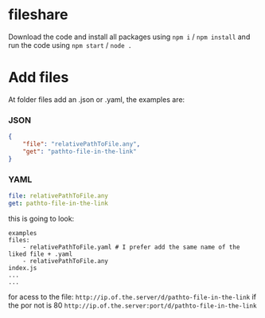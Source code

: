 # fileshare

Download the code and install all packages using `npm i` / `npm install` and run the code using `npm start` / `node .`

# Add files
At folder files add an .json or .yaml, the examples are:

### JSON
```json
{
    "file": "relativePathToFile.any",
    "get": "pathto-file-in-the-link"
}
```
### YAML
```yaml
file: relativePathToFile.any
get: pathto-file-in-the-link
```

this is going to look:
```
examples
files:
    - relativePathToFile.yaml # I prefer add the same name of the liked file + .yaml
    - relativePathToFile.any
index.js
...
...
```

for acess to the file:
`http://ip.of.the.server/d/pathto-file-in-the-link`
if the por not is 80
`http://ip.of.the.server:port/d/pathto-file-in-the-link`